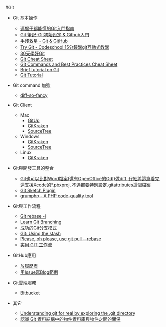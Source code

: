#Git
- Git 基本操作
  - [連猴子都能懂的Git入門指南](https://backlogtool.com/git-guide/tw/)
  - [Git 筆記-Git初始設定 & Github入門](http://tech.marsw.tw/blog/2013/08/16/git-notes-github)
  - [手殘救星 - Git & GitHub](http://note.drx.tw/2015/05/git-and-github-basic-with-sourcetree.html)
  - [Try Git - Codeschool 15分鐘學git互動式教學](https://try.github.io/levels/1/challenges/1)
  - [30天學好Git](https://github.com/doggy8088/Learn-Git-in-30-days)
  - [Git Cheat Sheet](https://github.com/hbons/git-cheat-sheet)
  - [Git Commands and Best Practices Cheat Sheet](http://zeroturnaround.com/rebellabs/git-commands-and-best-practices-cheat-sheet/)
  - [Brief tutorial on Git](http://www.slideshare.net/shengwen1997/brief-tutorial-on-git)
  - [Git Tutorial](https://ihower.tw/blog/archives/6696)
  
- Git command 加強
  - [diff-so-fancy](https://github.com/so-fancy/diff-so-fancy)
  
- Git Client
  - Mac
    - [GitUp](http://gitup.co/)
    - [GitKraken](https://www.gitkraken.com)
    - [SourceTree](https://www.sourcetreeapp.com)
  - Windows
    - [GitKraken](https://www.gitkraken.com)
    - [SourceTree](https://www.sourcetreeapp.com)
  - Linux
    - [GitKraken](https://www.gitkraken.com)
  
    
- Git與開發工具的整合
  - [Git也可以比對Word檔案(還有OpenOffice的Odt)做diff, 仔細將這篇看完, 還支援Xcode的*.pbxproj, 不過都要特別設定.gitattributes這個檔案](https://git-scm.com/book/zh-tw/v1/Git-客製化-Git-屬性)
  - [Git Sketch Plugin](http://mathieudutour.github.io/git-sketch-plugin/)
  - [grumphp - A PHP code-quality tool](https://github.com/phpro/grumphp/)
  
- Git與工作流程
  - [Git rebase -i](http://www.slideshare.net/cha122977/git-rebase-i)
  - [Learn Git Branching](http://pcottle.github.io/learnGitBranching/)
  - [成功的Git分支模式](http://blog.buginception.com/blog/2012/10/13/recap-git-branching-model/)
  - [Git: Using the stash](https://ariejan.net/2008/04/23/git-using-the-stash/)
  - [Please, oh please, use git pull --rebase](https://coderwall.com/p/7aymfa/please-oh-please-use-git-pull-rebase)
  - [实用 GIT 工作流](http://yedingding.com/2013/09/11/practical-git-flow-for-startups.html)

- GitHub應用
  - [放履歷表](https://github.com/deedy/Deedy-Resume)
  - [用Issue寫Blog範例](http://www.evanlin.com/about-blog-on-github-issue/)
  
- Git雲端服務
  - [Bitbucket](https://bitbucket.org/)
  
- 其它
  - [Understanding git for real by exploring the .git directory](https://medium.freecodecamp.com/understanding-git-for-real-by-exploring-the-git-directory-1e079c15b807#.gok1b7xn7)
  - [認識 Git 資料結構中的物件資料庫與物件之間的關係](https://www.youtube.com/watch?v=PZbSRy_ow0U)
  
  
